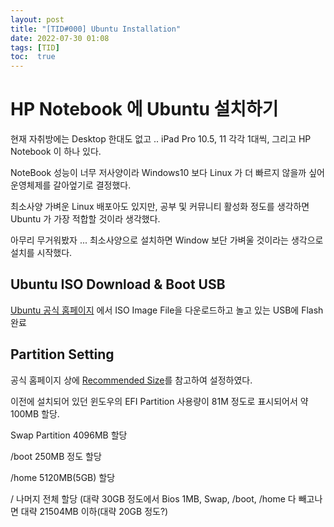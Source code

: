 ```yaml
---
layout: post
title: "[TID#000] Ubuntu Installation" 
date: 2022-07-30 01:08
tags: [TID]
toc:  true
---
```


# HP Notebook 에 Ubuntu 설치하기

 현재 자취방에는 Desktop 한대도 없고 .. iPad Pro 10.5, 11 각각 1대씩, 그리고 HP Notebook 이 하나 있다.

 NoteBook 성능이 너무 저사양이라 Windows10 보다 Linux 가 더 빠르지 않을까 싶어 운영체제를 갈아엎기로 결정했다.

 최소사양 가벼운 Linux 배포아도 있지만, 공부 및 커뮤니티 활성화 정도를 생각하면 Ubuntu 가 가장 적합할 것이라 생각했다.

 아무리 무거워봤자 ... 최소사양으로 설치하면 Window 보단 가벼울 것이라는 생각으로 설치를 시작했다.


## Ubuntu ISO Download & Boot USB 

 [Ubuntu 공식 홈페이지](https://ubuntu.com/) 에서 ISO Image File을 다운로드하고 놀고 있는 USB에 Flash 완료

## Partition Setting

 공식 홈페이지 상에 [Recommended Size](https://help.ubuntu.com/community/DiskSpace#Separate_.2Fhome_.28optional.29)를 참고하여 설정하였다.

 이전에 설치되어 있던 윈도우의 EFI Partition 사용량이 81M 정도로 표시되어서 약 100MB 할당.

 Swap Partition 4096MB 할당

 /boot 250MB 정도 할당

 /home 5120MB(5GB) 할당

 / 나머지 전체 할당 (대략 30GB 정도에서 Bios 1MB, Swap, /boot, /home 다 빼고나면 대략 21504MB 이하(대략 20GB 정도?) 
